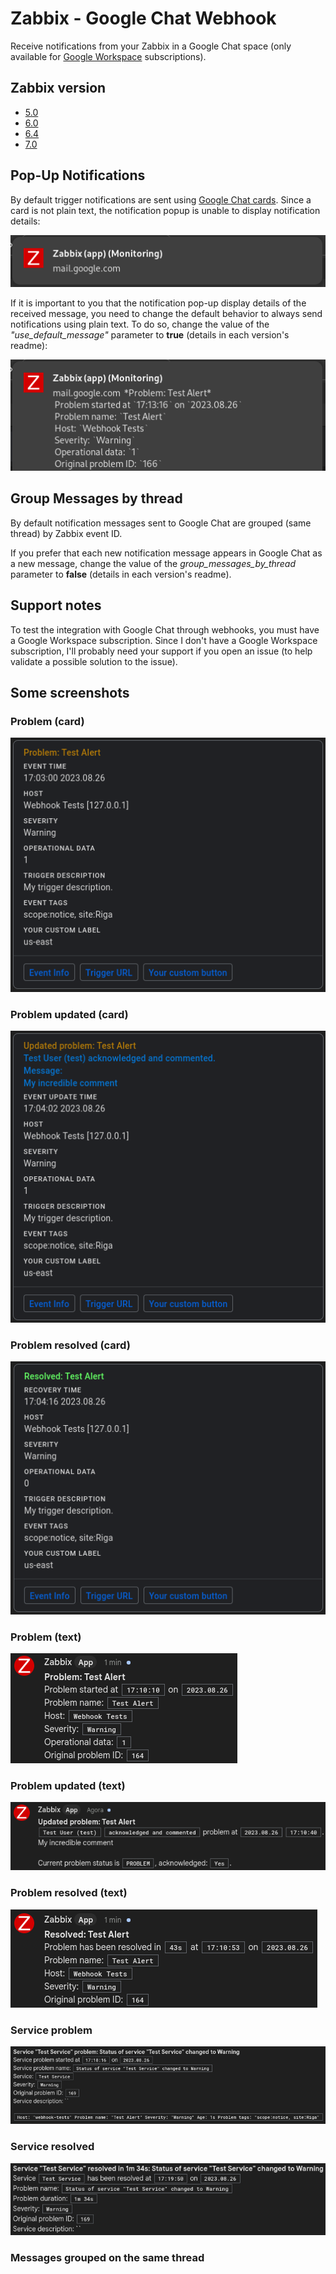 # Zabbix - Google Chat Webhook

Receive notifications from your Zabbix in a Google Chat space (only available for [Google Workspace](https://workspace.google.com/products/chat/) subscriptions).

## Zabbix version

- [5.0](v5.0/)
- [6.0](v6.0/)
- [6.4](v6.4/)
- [7.0](v7.0/)

## Pop-Up Notifications

By default trigger notifications are sent using [Google Chat cards](https://developers.google.com/chat/api/guides/message-formats/cards).
Since a card is not plain text, the notification popup is unable to display notification details:

![card pop-up notification](images/card-popup-notification.png)

If it is important to you that the notification pop-up display details of the received message, you need to change the default behavior to always send notifications using plain text.
To do so, change the value of the *"use_default_message"* parameter to **true** (details in each version's readme):

![text pop-up notification](images/text-popup-notification.png)

## Group Messages by thread

By default notification messages sent to Google Chat are grouped (same thread) by Zabbix event ID.

If you prefer that each new notification message appears in Google Chat as a new message, change the value of the *group_messages_by_thread* parameter to **false** (details in each version's readme).

## Support notes

To test the integration with Google Chat through webhooks, you must have a Google Workspace subscription.
Since I don't have a Google Workspace subscription, I'll probably need your support if you open an issue (to help validate a possible solution to the issue).

## Some screenshots

### Problem (card)

![card problem](images/card-problem.png)

### Problem updated (card)

![card problem updated](images/card-updated.png)

### Problem resolved (card)

![card problem resolved](images/card-resolved.png)

### Problem (text)

![text problem](images/text-problem.png)

### Problem updated (text)

![text problem updated](images/text-updated.png)

### Problem resolved (text)

![text problem resolved](images/text-resolved.png)

### Service problem

![service problem](images/service-problem.png)

### Service resolved

![service problem resolved](images/service-resolved.png)

### Messages grouped on the same thread
